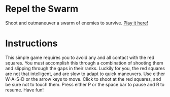 # Repel the Swarm
Shoot and outmaneuver a swarm of enemies to survive. [Play it here!](dioxbow.github.io/repel-the-swarm/)

# Instructions
This simple game requires you to avoid any and all contact with the red squares. You must accomplish this through a combination of shooting them and slipping through the gaps in their ranks. Luckily for you, the red squares are not that intelligent, and are slow to adapt to quick maneuvers. Use either W-A-S-D or the arrow keys to move. Click to shoot at the red squares, and be sure not to touch them. Press either P or the space bar to pause and R to resume. Have fun!
